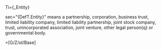 Ti={_Entity}

sec="{DefT.Entity}" means a partnership, corporation, business trust, limited liability company, limited liability partnership, joint stock company, trust, unincorporated association, joint venture, other legal person{q} or governmental body.

=[G/Z/ol/Base]
